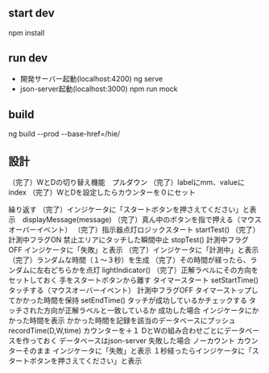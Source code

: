 ## start dev
npm install

## run dev
- 開発サーバー起動(localhost:4200)
ng serve
- json-server起動(localhost:3000)
npm run mock

## build
ng build --prod --base-href=/hie/

## 設計


（完了）WとDの切り替え機能　プルダウン
    （完了）labelにmm、valueにindex
    （完了）WとDを設定したらカウンターを０にセット


繰り返す
    （完了）インジケータに「スタートボタンを押さえてください」と表示　displayMessage(message)
    （完了）真ん中のボタンを指で押える（マウスオーバーイベント）
    （完了）指示器点灯ロジックスタート startTest()
        （完了）計測中フラグON
        禁止エリアにタッチした瞬間中止 stopTest()
            計測中フラグOFF
            インジケータに「失敗」と表示
        （完了）インジケータに「計測中」と表示
        （完了）ランダムな時間（１〜３秒）を生成
        （完了）その時間が経ったら、ランダムに左右どちらかを点灯 lightIndicator()
            （完了）正解ラベルにその方向をセットしておく
    手をスタートボタンから離す
        タイマースタート setStartTime()
    タッチする（マウスオーバーイベント）
        計測中フラグOFF
        タイマーストップしてかかった時間を保持 setEndTime()
        タッチが成功しているかチェックする
            タッチされた方向が正解ラベルと一致しているか
        成功した場合
            インジケータにかかった時間を表示
            かかった時間を記録を該当のデータベースにプッシュ recordTime(D,W,time)
            カウンターを＋１
            DとWの組み合わせごとにデータベースを作っておく
            データベースはjson-server
        失敗した場合
            ノーカウント
            カウンターそのまま
            インジケータに「失敗」と表示
        １秒経ったらインジケータに「スタートボタンを押さえてください」と表示
